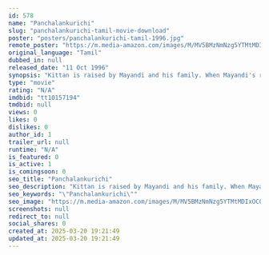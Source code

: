 ```yaml
---
id: 578
name: "Panchalankurichi"
slug: "panchalankurichi-tamil-movie-download"
poster: "posters/panchalankurichi-tamil-1996.jpg"
remote_poster: "https://m.media-amazon.com/images/M/MV5BMzNmNzg5YTMtMDIxOC00ZjZlLWI2MDgtYzkyNWUwMzlkMjYzXkEyXkFqcGdeQXVyOTk3NTc2MzE@._V1_SX300.jpg"
original_language: "Tamil"
dubbed_in: null
released_date: "11 Oct 1996"
synopsis: "Kittan is raised by Mayandi and his family. When Mayandi's rival Kali tries to take revenge, Kittan clashes with them. Things gets messy when Mayandi's daughter falls in love with Kali's brother."
type: "movie"
rating: "N/A"
imdbid: "tt10157194"
tmdbid: null
views: 0
likes: 0
dislikes: 0
author_id: 1
trailer_url: null
runtime: "N/A"
is_featured: 0
is_active: 1
is_comingsoon: 0
seo_title: "Panchalankurichi"
seo_description: "Kittan is raised by Mayandi and his family. When Mayandi's rival Kali tries to take revenge, Kittan clashes with them. Things gets messy when Mayandi's daughter falls in love with Kali's brother."
seo_keywords: "\"Panchalankurichi\""
seo_image: "https://m.media-amazon.com/images/M/MV5BMzNmNzg5YTMtMDIxOC00ZjZlLWI2MDgtYzkyNWUwMzlkMjYzXkEyXkFqcGdeQXVyOTk3NTc2MzE@._V1_SX300.jpg"
screenshots: null
redirect_to: null
social_shares: 0
created_at: 2025-03-20 19:21:49
updated_at: 2025-03-20 19:21:49
---
```


